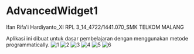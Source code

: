 # AdvancedWidget1
Ifan Rifa'i Hardiyanto_XI RPL 3_14_4722/1441.070_SMK TELKOM MALANG

Aplikasi ini dibuat untuk dasar pembelajaran dengan menggunakan metode programmatically.
![1](https://cloud.githubusercontent.com/assets/22077698/18815669/8a4e4754-8361-11e6-8410-b4c265896242.jpg)
![2](https://cloud.githubusercontent.com/assets/22077698/18815671/8a588b24-8361-11e6-914a-d0397ca0875c.jpg)
![3](https://cloud.githubusercontent.com/assets/22077698/18815670/8a5072e0-8361-11e6-8e85-3e2d7753f9b3.jpg)
![4](https://cloud.githubusercontent.com/assets/22077698/18815672/8a5cda58-8361-11e6-8e5b-037b11212354.jpg)
![5](https://cloud.githubusercontent.com/assets/22077698/18815668/8a2cdd94-8361-11e6-8470-05621c0d7165.jpg)
![6](https://cloud.githubusercontent.com/assets/22077698/18815667/897be926-8361-11e6-924a-581c6f46cd7b.jpg)
